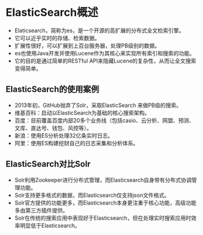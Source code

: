 # ElasticSearch概述

  - Elaticsearch，简称为es，是一个开源的高扩展的分布式全文检索引擎。
  - 它可以近乎实时的存储、检索数据。
  - 扩展性很好，可以扩展到上百台服务器，处理PB级别的数据。
  - es也使用Java开发并使用Lucene作为其核心来实现所有索引和搜索的功能。
  - 它的目的是通过简单的RESTful API来隐藏Lucene的复杂性，从而让全文搜索变得简单。
  
## ElasticSearch的使用案例

  - 2013年初，GitHub抛弃了Solr，采取ElasticSearch 来做PB级的搜索。
  - 维基百科：启动以ElasticSearch为基础的核心搜索架构。
  - 百度：目前覆盖百度内部20多个业务线（包括casio、云分析、网盟、预测、文库、直达号、钱包、风控等）。
  - 新浪：使用ES分析处理32亿条实时日志。
  - 阿里：使用ES构建挖财自己的日志采集和分析体系。
  
## ElasticSearch对比Solr

  - Solr利用Zookeeper进行分布式管理，而Elasticsearch自身带有分布式协调管理功能。
  - Solr支持更多格式的数据，而Elasticsearch仅支持json文件格式。
  - Solr官方提供的功能更多，而Elasticsearch本身更注重于核心功能，高级功能多由第三方插件提供。
  - Solr在传统的搜索应用中表现好于Elasticsearch，但在处理实时搜索应用时效率明显低于Elasticsearch。
  
